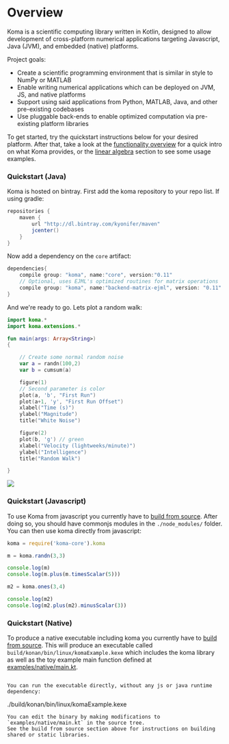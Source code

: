 # Overview

Koma is a scientific computing library written in Kotlin, designed to allow development 
of cross-platform numerical applications targeting Javascript, Java (JVM), and embedded (native) platforms.

Project goals:

- Create a scientific programming environment that is similar in style to NumPy or MATLAB
- Enable writing numerical applications which can be deployed on JVM, JS, and native platforms
- Support using said applications from Python, MATLAB, Java, and other pre-existing codebases
- Use pluggable back-ends to enable optimized computation via pre-existing platform libraries

To get started, try the quickstart instructions below for your desired platform. After that,
take a look at the [functionality overview](General_Usage_Guide/Functionality_Overview.md) for a quick intro on what Koma provides, or the [linear algebra](General_Usage_Guide/Matrices_&_Linear_Algebra.md) section to see some usage examples.


### Quickstart (Java)

Koma is hosted on bintray. First add the koma repository to your repo list. If
using gradle:

```groovy
repositories { 
    maven { 
        url "http://dl.bintray.com/kyonifer/maven" 
        jcenter()
    } 
}
```

Now add a dependency on the `core` artifact:

```Groovy
dependencies{
    compile group: "koma", name:"core", version:"0.11"
    // Optional, uses EJML's optimized routines for matrix operations
    compile group: "koma", name:"backend-matrix-ejml", version: "0.11"
}
```

And we're ready to go. Lets plot a random walk:

```kotlin
import koma.*
import koma.extensions.*

fun main(args: Array<String>)
{

    // Create some normal random noise
    var a = randn(100,2)
    var b = cumsum(a)

    figure(1)
    // Second parameter is color
    plot(a, 'b', "First Run")
    plot(a+1, 'y', "First Run Offset")
    xlabel("Time (s)")
    ylabel("Magnitude")
    title("White Noise")

    figure(2)
    plot(b, 'g') // green
    xlabel("Velocity (lightweeks/minute)")
    ylabel("Intelligence")
    title("Random Walk")

}
```
![](https://raw.githubusercontent.com/kyonifer/koma/imgs/plotting.png)

### Quickstart (Javascript)

To use Koma from javascript you currently have to [build from source](General_Usage_Guide/Advanced/Build_From_Source.md).
After doing so, you should have commonjs modules in the `./node_modules/` folder. 
You can then use koma directly from javascript:

```javascript
koma = require('koma-core').koma

m = koma.randn(3,3)

console.log(m)
console.log(m.plus(m.timesScalar(5)))

m2 = koma.ones(3,4)

console.log(m2)
console.log(m2.plus(m2).minusScalar(3))
```

### Quickstart (Native)

To produce a native executable including koma you currently have to [build from source](General_Usage_Guide/Advanced/Build_From_Source.md). 
This will produce an executable called `build/konan/bin/linux/komaExample.kexe` which 
includes the koma library as well as the toy example main function 
defined at [examples/native/main.kt](https://github.com/kyonifer/koma/blob/master/examples/native/main.kt).

```

You can run the executable directly, without any js or java runtime dependency:
```
./build/konan/bin/linux/komaExample.kexe
```
You can edit the binary by making modifications to `examples/native/main.kt` in the source tree.
See the build from source section above for instructions on building shared or static libraries.


